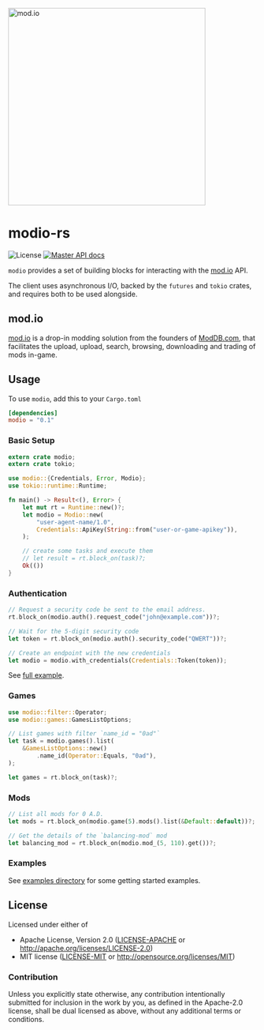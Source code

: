<a href="https://mod.io"><img src="https://static.mod.io/v1/images/branding/modio-color-dark.svg" alt="mod.io" width="400"/></a>

# modio-rs
![License](https://img.shields.io/badge/license-MIT%2FApache--2.0-brightgreen.svg)
[![Master API docs](https://img.shields.io/badge/docs-master-green.svg)](https://nickelc.github.io/modio-rs/)

`modio` provides a set of building blocks for interacting with the [mod.io](https://mod.io) API.

The client uses asynchronous I/O, backed by the `futures` and `tokio` crates, and requires both to be used alongside.

## mod.io
[mod.io](https://mod.io) is a drop-in modding solution from the founders of [ModDB.com](https://moddb.com),
that facilitates the upload, upload, search, browsing, downloading and trading of mods in-game.

## Usage

To use `modio`, add this to your `Cargo.toml`
```toml
[dependencies]
modio = "0.1"
```

### Basic Setup
```rust
extern crate modio;
extern crate tokio;

use modio::{Credentials, Error, Modio};
use tokio::runtime::Runtime;

fn main() -> Result<(), Error> {
    let mut rt = Runtime::new()?;
    let modio = Modio::new(
        "user-agent-name/1.0",
        Credentials::ApiKey(String::from("user-or-game-apikey")),
    );

    // create some tasks and execute them
    // let result = rt.block_on(task)?;
    Ok(())
}
```

### Authentication
```rust
// Request a security code be sent to the email address.
rt.block_on(modio.auth().request_code("john@example.com"))?;

// Wait for the 5-digit security code
let token = rt.block_on(modio.auth().security_code("QWERT"))?;

// Create an endpoint with the new credentials
let modio = modio.with_credentials(Credentials::Token(token));
```
See [full example](examples/authentication.rs).

### Games
```rust
use modio::filter::Operator;
use modio::games::GamesListOptions;

// List games with filter `name_id = "0ad"`
let task = modio.games().list(
    &GamesListOptions::new()
        .name_id(Operator::Equals, "0ad"),
);

let games = rt.block_on(task)?;
```

### Mods
```rust
// List all mods for 0 A.D.
let mods = rt.block_on(modio.game(5).mods().list(&Default::default))?;

// Get the details of the `balancing-mod` mod
let balancing_mod = rt.block_on(modio.mod_(5, 110).get())?;
```

### Examples

See [examples directory](examples/) for some getting started examples.

## License

Licensed under either of

- Apache License, Version 2.0 ([LICENSE-APACHE](LICENSE-APACHE) or http://apache.org/licenses/LICENSE-2.0)
- MIT license ([LICENSE-MIT](LICENSE-MIT) or http://opensource.org/licenses/MIT)

### Contribution

Unless you explicitly state otherwise, any contribution intentionally submitted for inclusion in the work by you,
as defined in the Apache-2.0 license, shall be dual licensed as above, without any additional terms or conditions.
